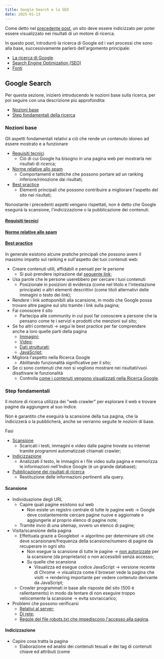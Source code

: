 ```yaml
---
title: Google Search e la SEO
date: 2025-01-13
---
```


Come detto nel [precedente post](https://GianlucaSpendolini.github.io/blog/2025/01/10/Creare_un_blog.html), un sito deve essere indicizzato per poter essere visualizzato nei risultati di un motore di ricerca.

In questo post, introdurrò la ricerca di Google ed i vari processi che sono alla base, successivamente parlerò dell'argomento principale:
- [La ricerca di Google](#google-search)
- [Search Engine Optimization (SEO)](#search-engine-optimization)
- [Fonti](#fonti)


## Google Search

Per questa sezione, inizierò introducendo le nozioni base sulla ricerca, per poi seguire con una descrizione più approfondita:
- [Nozioni base](#nozioni-base)
- [Step fondamentali della ricerca](#step-fondamentali)

### Nozioni base

Gli aspetti fondamentali relativi a ciò che rende un contenuto idoneo ad essere mostrato e a funzionare
- [Requisiti tecnici](#requisiti-tecnici)
    - Ciò di cui Google ha bisogno in una pagina web per mostrarla nei risultati di ricerca;
- [Norme relative allo spam](#norme-relative-allo-spam)
    - Comportamenti e tattiche che possono portare ad un ranking inferiore/rimozione dai risultati;
- [Best practice](#best-practice)
    - Elementi principali che possono contribuire a migliorare l'aspetto del sito nei risultati;

Nonostante i precedenti aspetti vengano rispettati, non è detto che Google eseguirà la scansione, l'indicizzazione o la pubblicazione dei contenuti.


#### [Requisiti tecnici](https://developers.google.com/search/docs/essentials/technical)


#### [Norme relative allo spam](https://developers.google.com/search/docs/essentials/spam-policies)


#### [Best practice](https://developers.google.com/search/docs)

In generale esistono alcune pratiche principali che possono avere il massimo impatto sul ranking e sull'aspetto dei tuoi contenuti web:
- Creare contenuti utili, affidabili e pensati per le persone
    - Si può prendere ispirazione dal [seguente link](https://developers.google.com/search/docs/fundamentals/creating-helpful-content);
- Usa parole che le persone userebbero per cercare i tuoi contenuti 
    - Posizionale in posizioni di evidenza (come nel titolo e l'intestazione principale) o altri elementi descrittivi (come titoli alternativi delle immagini o testo dei link);
- Rendere i link sottoponibili alla scansione, in modo che Google possa trovare altre pagine sul sito tramite i link sulla pagina;
- Fai conoscere il sito
    - Partecipa alle community in cui puoi far conoscere a persone che la pensano come te i servizi e prodotti che menzioni sul sito;
- Se ho altri contenuti -> segui le best practice per far comprendere anche a loro quelle parti della pagina 
    - [Immagini](https://developers.google.com/search/docs/appearance/google-images);
    - [Video](https://developers.google.com/search/docs/appearance/video);
    - [Dati strutturati](https://developers.google.com/search/docs/appearance/structured-data/intro-structured-data);
    - [JavaScript](https://developers.google.com/search/docs/crawling-indexing/javascript/javascript-seo-basics);
- Migliora l'aspetto nella Ricerca Google
    - Abilitando funzionalità significative per il sito;
- Se ci sono contenuti che non si vogliono mostrare nei risultati/vuoi disattivare le funzionalità
    - Controlla [come i contenuti vengono visualizzati nella Ricerca Google](https://developers.google.com/search/docs/crawling-indexing/control-what-you-share).


### Step fondamentali

Il motore di ricerca utilizza dei "web crawler" per esplorare il web e trovare pagine da aggiungere al suo indice.

Non è garantito che eseguirà la scansione della tua pagina, che la indicizzerà o la pubblicherà, anche se verranno seguite le nozioni di base.

Fasi
- [Scansione](#scansione)
    - Scaricati i testi, immagini e video dalle pagine trovate su internet tramite programmi automatizzati chiamati crawler;
- [Indicizzazione](#indicizzazione)
    - Analizzati il testo, le immagini e i file video sulla pagina e memorizza le informazioni nell'Indice Google (è un grande database);
- [Pubblicazione dei risultati di ricerca](#pubblicazione-dei-risultati)
    - Restituzione delle informazioni pertinenti alla query.

#### Scansione
- Individuazione degli URL
    - Capire quali pagine esistono sul web
        - Non esiste un registro centrale di tutte le pagine web -> Google deve costantemente cercare pagine nuove e aggiornate e aggiungerle al proprio elenco di pagine note;
    - Tramite invio di una sitemap, ovvero un elenco di pagine;
- Visita/scansione della pagina 
    - Effettuata grazie a Googlebot -> algoritmo per determinare siti che deve scansionare/frequenza della scansione/numero di pagine da recuperare in ogni sito
        - Non esegue la scansione di tutte le pagine -> [non autorizzate](https://developers.google.com/search/docs/crawling-indexing/robots/robots_txt) per la scansione (da proprietario) o non accessibili senza accesso;
        - Su quelle che scansiona 
            - Visualizza ed esegue codice JavaScript -> versione recente di Chrome -> visualizza come il browser vede la pagina che visiti -> rendering importante per vedere contenuto derivante da JavaScript;
    - Crowler programmati in base alle risposte del sito (500 è rallentamento) in modo da tentare di non eseguire troppo velocemente la scansione -> evita sovraccarico;
- Problemi che possono verificarsi
    - [Relativi al server](https://developers.google.com/search/docs/crawling-indexing/http-network-errors#http-status-codes);
    - [Di rete](https://developers.google.com/search/docs/crawling-indexing/http-network-errors#network-and-dns-errors);
    - [Regole del file robots.txt che impediscono l'accesso alla pagina](https://developers.google.com/search/docs/crawling-indexing/robots/intro).

#### Indicizzazione 
- Capire cosa tratta la pagina 
    - Elaborazione ed analisi dei contenuti tesuali e dei tag di contenuti chiave ed attributi (come <title> e attributi ALT);
- Capisce se pagina è duplicato o canonica 
    - Canonica -> mostrata nei risultati
        - Raggruppamento (clustering) delle pagine con contenuti simili trovate su internet;
        - Selezionata quella più rappresentativa;
        - Altre pagine sono versioni alternative -> pubblicate in contesti diversi (accesso da dispositivo mobile pagina specifica in quel cluster);
- Raccoglie indicatori dalla pagina canonica e contenuti -> usati nella fase di pubblicazione dei risultati 
    - Info archiviate nell'Indice di Google (grande database ospitato su migliaia di computer);
- Dipende anche dai contenuti e metadati -> problematiche
    - [Qualità bassa dei contenuti](https://developers.google.com/search/docs/essentials);
    - [Le regole dei meta tag Robots non consentono l'indicizzazione](https://developers.google.com/search/docs/crawling-indexing/block-indexing);
    - [Il design del sito potrebbe rendere difficile l'indicizzazione](https://developers.google.com/search/docs/crawling-indexing/javascript/javascript-seo-basics).

#### Pubblicazione dei risultati
- Dopo inserimento della query da parte di un utente
    - I computer cercano le pagine corrispondenti nell'indice;
    - Restituiscono i risultati ritenuti della migliore qualità e più pertinenti per quella query
        - La pertinenza viene stabilita tenendo in considerazione centinaia di fattori (come la posizione, la lingua e il dispositivo dell'utente);
    - Le funzionalità di ricerca visualizzate nella pagina dei risultati di ricerca cambiano anche in base alla query dell'utente;
- Se Search Console indica che una pagina è indicizzata ma non la vedi -> possibili cause
    - [Contenuti non pertinenti alle query degli utenti](https://developers.google.com/search/docs/fundamentals/seo-starter-guide#expect-search-terms);
    - [Qualità bassa dei contenuti](https://developers.google.com/search/docs/essentials);
    - [Le regole del meta tag Robots impediscono la pubblicazione ](https://developers.google.com/search/docs/crawling-indexing/block-indexing).


## Search Engine Optimization

La SEO serve ad aiutare i motori di ricerca a comprendere i tuoi contenuti, nonché aiutare gli utenti a trovare il tuo sito e decidere se visitarlo tramite un motore di ricerca.

Non è garantito che un determinato sito venga aggiunto all'indice di Google, ma hanno maggiori probabilità di comparire nei risultati di ricerca di Google.

La SEO riguarda il passo successivo: impegnarsi per migliorare la presenza del tuo sito nella Ricerca
- Se vengono seguite le best practice, magari sarà più facile per i motori di ricerca (non solo Google) eseguire la scansione, indicizzare e comprendere i tuoi contenuti.

Di seguito riporterò:
- [Tempistiche per vedere gli effetti](#tempistiche-per-i-risultati)
- [Aiutare Google nella ricerca](#aiutare-google-nella-ricerca)
- [Organizzazione del sito](#organizzare-il-sito)
- [Creare un sito utile ed interessante](#creare-un-sito-utile-ed-interessante)
- [Influenzare l'aspetto del sito](#influenzare-laspetto-del-sito)
- [Aggiungere immagini ed ottimizzarle](#aggiungere-immagini-ed-ottimizzarle)
- [Ottimizzazione dei video](#ottimizzazione-dei-video)
- [Promuovere il sito web](#promuovere-il-sito-web)
- [Aspetti su cui non soffermarsi](#aspetti-su-cui-non-soffermarsi)
- [Consigli extra](#consigli)


### Tempistiche per i risultati

Non è immediato. Le modifiche sono di diversi tipi e richiedono diverso tempo. Si possono aspettare un paio di settimane e, se non si vedono effetti, è possibile ripetere le modifiche.


### Aiutare Google nella ricerca

Prima di tutto, controlla se Google ha già trovato i contenuti, così da non fare altro se non qualche piccola modifica per aumentarne il ranking. Inizia usando l'operatore "site" nella barra di ricerca come segue:

    site:<URL>

Se sono nell'indice di Google, vedrai i risultati nella pagina di ricerca, altrimenti puoi controllare i [requisiti tecnici](https://developers.google.com/search/docs/essentials/technical) per constatare che sia altro.

Se non è nemmeno un problema tecnico, è meglio adottare qualche piccola modifica. Google spesso trova le pagine tramite link da pagine di cui ha già eseguito la scansione. Infatti è molto comodo avere pagine che
rimandano al tuo sito e, per farlo, puoi promuovere il sito, invitando le persone a [scoprire i contenuti che porti](https://developers.google.com/search/docs/fundamentals/seo-starter-guide#promoting).
Un altro modo è inviare una [sitemap](https://developers.google.com/search/docs/crawling-indexing/sitemaps/overview), ovvero un file contenente tutti gli URL del sito importanti. E' possibile che alcuni CMS lo 
facciano già, però è sempre meglio far conoscere il proprio sito. 

Di seguito:
- [Verificare se Google può vedere una pagina come la vede l'utente](#vedere-la-pagina-come-lutente)
- [Se non si vuole che una pagina venga visualizzata nei risultati di ricerca](#se-non-si-vuole-far-comparire-una-pagina-nei-risultati)

#### Vedere la pagina come l'utente
- In una scansione dovrebbe vedere la pagina come la vedrebbe l'utente -> meglio se fosse in grado di accedere alle stesse risorse del browser dell'utente
    - Se il sito nasconde componenti importanti (come CSS e JavaScript) -> potrebbe non riuscire a comprendere le pagine -> non mostrate/pessimo ranking
- Se le pagine contengono informazioni diverse a seconda dell'ubicazione dell'utente -> meglio assicurarsi che siano soddisfatte le informazioni che vede Google dal suo crawler (Stati Uniti)
    - E' possibile usare uno [strumento](https://support.google.com/webmasters/answer/9012289) per verificare come Google vede la pagina

#### Se non si vuole far comparire una pagina nei risultati
- E' possibile farlo attraverso [diversi modi](https://developers.google.com/search/docs/crawling-indexing/control-what-you-share#how-to-block-content)


### Organizzare il sito

Se il sito è organizzato in modo logico, è utile per gli utenti e i motori di ricerca a comprendere la correlazione tra le pagine ed il resto del sito.
- Consigli utili a lungo termine
- Se non lo è -> i motori di ricerca comprenderanno le pagine (indipendentemente da com'è organizzato)

Di seguito:
- [URL descrittivi](#url-descrittivi)
- [Raggruppare le pagine nelle directory](#raggruppare-le-pagine-nelle-directory)
- [Ridurre i contenuti duplicati](#ridurre-i-contenuti-duplicati)

#### URL descrittivi
<table style="border: none; padding-left: 0;">
    <tr>
        <td style="border: none; width: auto;">
            Delle parti possono essere visualizzate nei risultati come breadcrumb (parte grigio-chiaro accanto a 'dominio' > ...).
            Ciò permette agli utenti di utilizzare anche gli URL per capire se un risultato sarà utile per loro.
            <br /><br />
            Inoltre, Google viene a conoscenza automaticamente dei breadcrumb in base alle parole nell'URL.
            I breadcrumb possono anche essere influenzati con i dati strutturati se si hanno le competenze tecniche necessarie.
            Una cosa molto utile è quella di provare a includere nell'URL parole che potrebbero essere utili per gli utenti.
        </td>
        <td style="border: none; padding-right: 0; width: 200px;">
            <img 
                alt="Illustrazione che mostra un risultato di testo nella Ricerca Google con callout che etichettano elementi visivi dell'URL visibili specifici, tra cui dominio e breadcrumb" 
                src="https://developers.google.com/static/search/docs/images/text-result.png" 
                style="max-width: 100%; height: auto;"
            />
        </td>
    </tr>
</table>

#### Raggruppare le pagine nelle directory

<table style="border: none;">
    <tr>
        <td style="border: none; padding-left: 0; width: auto;">
            Il modo in cui vengono organizzati i contenuti potrebbe influire su come Google esegue la scansione e l'indicizzazione del sito.
            <br /><br />
            L'uso di directory (o cartelle) per raggruppare argomenti simili può aiutare Google a capire la frequenza con cui cambiano gli URL nelle singole directory.
            <br /><br />
            Inoltre Google può apprendere queste informazioni ed eseguire la scansione delle varie directory a frequenze diverse.
            Un consiglio potrebbe essere quello di avere le <a 
                href="https://developers.google.com/search/docs/specialty/ecommerce/help-google-understand-your-ecommerce-site-structure"
            >strutture</a> dei siti ottimizzate per la ricerca, poichè avere un'efficace struttura degli URL ha un'importanza molto rilevante.
        </td>
        <td style="border: none; padding-right: 0; width: 200px;">
            <img 
                alt="Illustrazione di come raggruppare le pagine nelle directory" 
                src="https://developers.google.com/static/search/docs/images/grouping-pages-in-directories.png" 
                style="max-width: 100%; height: auto;"
            />
        </td>
    </tr>
</table>

#### Ridurre i contenuti duplicati
- Evitare di fare come molti siti che mostrano gli stessi contenuti ma con URL diversi poichè i motori di ricerca sceglieranno solo quello canonico da registrare
    - Per questo, è meglio verificare se è possibile [specificare una versione canonica](https://developers.google.com/search/docs/crawling-indexing/consolidate-duplicate-urls) (al posto di far sprecare risorse di scansione su URL che non interessano)
- Per lavorare alla canonicalizzazione, assicurati che ogni contenuto sia accessibile tramite 1 solo URL (altrimenti può crearsi confusione)
    - Se si hanno più pagine con le stesse informaizoni -> reindirizzamento ad un URL che rappresenti al meglio le informazioni 
    - Se non è possibile fare il reindirizzamento -> si può usare l'elemento link con la proprietà rel="canonical"

            <link rel="canonical" />

### Creare un sito utile ed interessante

Ovviamente, creare contenuti "interessanti ed utili" varia di persona in persona, ma è molto utile per permettere la presenza del tuo sito nei risultati. Inoltre, i contenuti "interessanti ed utili" hanno delle cose in comune:
- Il testo è facile da leggere e ben organizzato
    - Redigere i contenuti in modo naturale e assicurarsi che siano ben scritti
        - Facili da seguire
        - Privi di errori ortografici e grammaticali
    - Suddividere i contenuti lunghi in paragrafi e sezioni
    - Fornire intestazioni per aiutare gli utenti a navigare le pagine 
- Crea contenuti unici
    - Quando si scrivono nuovi contenuti -> non copiare quelli di altri ma scrivili in base a ciò che sai a riguardo (non limitarti a [rimaneggiare contenuti già pubblicati](https://developers.google.com/search/docs/essentials/spam-policies#scraped-content))
- Aggiorna i contenuti
    - Controlla e aggiorna in base alle necessità OPPURE elimina se non sono più rilevanti
- Riporta contenuti [utili, affidabili e pensati per le persone](https://developers.google.com/search/docs/fundamentals/creating-helpful-content)
    - Assicurarsi di scrivere contenuti che gli utenti ritengono affidabili (anche riportando le fonti da cui si sono prese le notizie)
 
Di seguito
- [Pensare ai termini di ricerca usati dai lettori](#pensare-ai-termini-di-ricerca-usati-dai-lettori)
- [Evitare pubblicità che distraggono](#evitare-pubblicità-che-distraggono)
- [Inserire link a risorse pertinenti](#inserire-link-a-risorse-pertinenti)

#### Pensare ai termini di ricerca usati dai lettori
- Ogni utente può utilizzare diversi termini per cercare i contenuti
    - Utenti esperti potrebbero utilizzare parole chiave diverse rispetto a quelle impiegate dai neofiti
    - Prevedere queste differenze nei comportamenti di ricerca e scrivere pensando ai lettori potrebbe avere effetti positivi sulle prestazioni del tuo sito nei risultati di ricerca
- Però se non si prevedono tutti i termini, non bisogna preoccuparsi, poichè i sistemi di corrispondenza delle lingue di Google sono sofisticati e sono in grado di comprendere in che modo la tua pagina è correlata a molte query

#### [Evitare pubblicità che distraggono](https://developers.google.com/search/docs/appearance/avoid-intrusive-interstitials)
- Evitare che distraggano eccessivamente o che impediscano di leggere i contenuti

#### Inserire link a risorse pertinenti
<div align="center">
    <img 
        alt="Illustrazione che mostra la parte di testo di un link"
        src="https://developers.google.com/static/search/docs/images/what-is-link-text.png"
        width="50%"
    />
</div>

- I link sono molto utili per collegare gli utenti e i motori di ricerca ad altre parti del tuo sito o a pagine pertinenti su altri siti
    - I link possono aggiungere valore anche collegando gli utenti e Google ad un'altra risorsa che conferma ciò di cui scrivi
- Il testo del link ([anchor text](https://developers.google.com/search/docs/crawling-indexing/links-crawlable#write-good-anchor-text))
    - Parte testuale di un link che puoi vedere
        - Comunica informazioni sulla pagina a cui rimanda il link
    - Utenti e motori di ricerca possono comprendere facilmente cosa contengono le pagine collegate prima di visitarle
- Inserire il link quando necessario
    - Possono fornire più contesto su un argomento, sia per gli utenti che per i motori di ricerca
        - Potrebbe aiutare a dimostrare le tue conoscenze su un argomento
    - Quando inserisci link a pagine al di fuori del tuo controllo, assicurati che la risorsa a cui indirizza il link sia attendibile
        - Se non ritieni attendibili i contenuti e vuoi comunque creare un link che vi rimandi, aggiungi un'annotazione "nofollow" o simile al link per evitare l'associazione con quello a cui rimandi
        - Ciò evita potenziali conseguenze negative sul tuo ranking nella Ricerca Google
    - Se si accettano contenuti generati dagli utenti, assicurati che in ogni link pubblicato dagli utenti sia presente nofollow o un'annotazione simile 
        - Aggiunta automaticamente dal tuo CMS
        - Magari non vuoi che il tuo sito venga associato ciecamente ai siti a cui gli utenti rimandano tramite link
            - Può anche scoraggiare gli spammer dall'utilizzare il tuo sito web in modo illecito

### Influenzare l'aspetto del sito

Pagina dei risultati è composta da alcuni [elementi visivi](https://developers.google.com/search/docs/appearance/visual-elements-gallery) che si possono influenzare per aiutare gli utenti se visitare il sito.

Di seguito
- [Influenzare i link dei titoli](#influenzare-i-link-dei-titoli)
- [Controllare gli snippet](#controllare-gli-snippet)

#### Influenzare i link dei titoli
<table style="border: none;">
    <tr>
        <td style="border: none; padding-left: 0; width: auto;">
            Parte del titolo dei risultati di ricerca può aiutare le persone a fare click.
            <br /><br />
            Ci sono fonti che Google usa per generare il link del titolo tramite le parole inserite nel tag <code>title</code> ed altre intestazioni della pagina.
            Il testo del titolo può essere usato anche per il titolo mostrato nei browser web e nei preferiti.
            <br /><br />
            Per criverne <a
                             href="https://developers.google.com/search/docs/appearance/title-link"
             >uno efficace</a> si possono tenere a mente questi dettagli:
            <ul>
                <li>
                    Unico per la pagina
                </li>
                <li>
                    Chiaro
                </li>
                <li>
                    Conciso
                </li>
                <li>
                    Ne descriva accuratamente i contenuti
                </li>
            </ul>
        </td>
        <td style="border: none; padding-right: 0; width: 200px;">
            <img 
                alt="Illustrazione di un risultato di testo nella Ricerca Google, con un riquadro evidenziato intorno alla parte del link del titolo" 
                src="https://developers.google.com/static/search/docs/images/blank-title-link.png" 
                style="max-width: 100%; height: auto;"
            />
            <img 
                alt="Illustrazione dell'aspetto del testo del titolo in una pagina web e nel codice HTML" 
                src="https://developers.google.com/static/search/docs/images/titles-on-page-html.png" 
                style="max-width: 100%; height: auto;"
            />
        </td>
    </tr>
</table>

#### Controllare gli snippet
<table style="border: none;">
    <tr>
        <td style="border: none; padding-left: 0; width: auto;">
            Gli snippet non sono altro che una descrizione della pagina di destinazione.
            Si trovano sotto il link del titolo e aiutano gli utenti a decidere se fare click.
            <br /><br />
            Il testo è estratto dai contenuti della pagina a cui rimanda il risultato di ricerca, mediante:
            <ul>
                <li>
                    Controllo sulle parole che possono essere usate per generare lo snippet;
                </li>
                <li>
                    Estrazione dei contenuti del tag della <a
                                                               href="https://developers.google.com/search/docs/appearance/snippet#meta-descriptions"
                                                           >meta descrizione</a>
                    <ul>
                        <li>
                            Breve riepilogo della pagina di 1/2 frasi;
                        </li>
                        <li>
                            Unica per determinata pagina;
                        </li>
                        <li>
                            Include i punti più significativi della pagina.
                        </li>
                    </ul>
                </li>
            </ul>
        </td>
        <td style="border: none; padding-right: 0; width: 200px;">
            <img 
                alt="Illustrazione di un risultato di testo nella Ricerca Google, con un riquadro evidenziato intorno alla riga della parte dello snippet" 
                src="https://developers.google.com/static/search/docs/images/blank-snippet.png" 
                style="max-width: 100%; height: auto;"
            />
        </td>
    </tr>
</table>

### Aggiungere immagini ed ottimizzarle

Molte persone effettuano ricerche visive
- Le immagini possono rappresentare il modo in cui gli utenti trovano il sito per la prima volta
- Se aggiungi immagini -> assicurati che le persone ed i motori di ricerca siano in grado di trovarle e comprenderle

Di seguito
- [Aggiungere immagini di alta qualità accanto al testo pertinente](#immagini-di-alta-qualità-accanto-al-testo)
- [Aggiungere testo alternativo descrittivo all'immagine](#aggiungere-testo-alternativo-descrittivo-allimmagine)

#### Immagini di alta qualità accanto al testo
- Meglio fornire agli utenti contesto e dettagli sufficienti per decidere quale immagine corrisponde meglio a ciò che stavano cercando
- Usa immagini nitide e chiare, e posizionale vicino al testo pertinente all'immagine
    - Il testo accanto alle immagini può aiutare Google a comprendere meglio l'argomento dell'immagine e il suo significato nel contesto della tua pagina

#### Aggiungere testo alternativo descrittivo all'immagine
- Il testo alternativo è una porzione di testo breve ma descrittiva che spiega la relazione tra l'immagine e i tuoi contenuti
- Aiuta i motori di ricerca a capire l'argomento dell'immagine e come è correlata alla tua pagina
    - E' importante aggiungere [testo alternativo efficace](https://developers.google.com/search/docs/appearance/google-images#descriptive-alt-text)

### [Ottimizzazione dei video](https://developers.google.com/search/docs/appearance/video)
- Le persone potrebbero anche riuscire a scoprire il tuo sito tramite i risultati di video nella Ricerca Google
- Crea contenuti video di alta qualità
    - Incorpora il video in una pagina autonoma, vicino a del testo pertinente al video
    - Scrivi un testo descrittivo nei campi dei titoli e della descrizione di un video 
        - Il titolo di un video è sempre un titolo, quindi puoi applicare le best practice per la scrittura dei titoli anche in questo caso

### [Promuovere il sito web](https://developers.google.com/search/docs/essentials/spam-policies)
- Promozione sui social media
- Coinvolgimento della community
- Pubblicità, sia offline che online
    - Come stampare il sito su bigliettini da visita 
- Passaparola e molti altri metodi
    - [Risorse per ampliare e coinvolgere il pubblico](https://creators.google/en-us/content-creation-guides/audience-engagement/)

### Aspetti su cui non soffermarsi
- Meta tag keywords
    - La [ricerca Google non usa i meta-tag keywords](https://developers.google.com/search/blog/2009/09/google-does-not-use-keywords-meta-tag)
- Parole chiave in eccesso
    - Ripetere eccessivamente le stesse parole (anche in varianti) possono stancare gli utenti ed essere viste dal motore di ricerca come [violazione relativa allo spam](https://developers.google.com/search/docs/essentials/spam-policies#keyword-stuffing)
- Parole chiave nel nome di dominio o nel percorso dell'URL 
    - Fai ciò che è meglio per l'azienda
        - Usa le best practice per il marketing
    - Per il ranking
        - Utilizzo di parole chiave nel nome del dominio/nell'URL -> quasi nessun effetto se non nel [breadcrumb](https://developers.google.com/search/docs/appearance/visual-elements-gallery#breadcrumb)
        - Per i nomi di dominio di primo livello
            - Importante solo se scegli come target gli utenti di un paese specifico e, anche in questo caso, di solito è un indicatore a basso impatto
            - Altrimenti non infleunza il ranking
- Lunghezza minima o massima dei contenuti
    - Se si prende in considerazione solo questo parametro -> non conta 
    - Se si usano varianti delle parole (scrivendo in modo naturale per evitare le ripetizioni), si hanno maggiori possibilità di comparire nella Ricerca semplicemente perché si utilizzano più parole chiave
- Sottodomini e sottodirectory
    - Fare tutto ciò che è utile all'attività
    - Puoi
        - Gestire il sito se è segmentato per sottodirectory
        - Suddividere gli argomenti in sottodomini, a seconda dell'argomento o del settore del sito
- [PageRank](https://developers.google.com/search/docs/appearance/ranking-systems-guide#link-analysis)
    - Utilizza i link ed è uno degli algoritmi fondamentali di Google 
    - La ricerca prende in considerazione anche altri indicatori di ranking
- "Penalità" per contenuti duplicati
    - Se alcuni dei tuoi contenuti sono accessibili da più URL, non è un problema
    - Non è efficiente MA non è causa di azione manuale
        - Diversamente se si [copiano i contenuti di altri siti](https://developers.google.com/search/docs/essentials/spam-policies#scraped-content)
- Numero e ordine delle intestazioni
    - L'ordine semantico è ottimo per gli screenreader ma non importa nulla per la ricerca Google 
        - Solitamente non usa HTML valido -> ricerca spesso non dipende da significati semantici nell'HTML 
    - Non esiste una quantità magica e ideale di intestazioni che una determinata pagina dovrebbe avere
        - Se ci sono troppi link, diminuiscine il numero 
- Pensare che i criteri EEAT costituiscano un fattore di ranking
    - [Expertise, Authoritativeness, Trustworthiness](https://developers.google.com/search/docs/fundamentals/creating-helpful-content#eat)

### Consigli
- Utilizza [Search Console](https://developers.google.com/search/docs/monitor-debug/search-console-start)
    - Configurare un account Search Console ti consente di monitorare e ottimizzare le prestazioni del tuo sito web sulla Ricerca Google
- [Gestire la SEO del tuo sito web nel tempo](https://developers.google.com/search/docs/fundamentals/get-started)
    - Attività e scenari più approfonditi relativi alla SEO
- Migliorare l'aspetto del tuo sito nei risultati della Ricerca Google
    - [Dati strutturati](https://developers.google.com/search/docs/appearance/structured-data/intro-structured-data) validi sulle tue pagine le rendono idonee anche per molte funzionalità speciali nei risultati della Ricerca Google
        - Stelle delle recensioni
        - Caroselli
        - ...
    - Molto utile è la [galleria](https://developers.google.com/search/docs/appearance/structured-data/search-gallery) dei tipi di risultati di ricerca per i quali le pagine possono essere idonee


## Fonti

Google
- Google Search
    - [Nozioni di base sulla Ricerca Google](https://developers.google.com/search/docs/essentials)
    - [Guida approfondita sul funzionamento di Google Search](https://developers.google.com/search/docs/fundamentals/how-search-works)
- Search Engine Optimization
    - [Guida introduttiva all'ottimizzazione per i motori di ricerca](https://developers.google.com/search/docs/fundamentals/seo-starter-guide)

Salvatore Aranzulla
- [Come funziona](https://www.aranzulla.it/seo-come-funziona-1290285.html)
- [Indicizzare un sito](https://www.aranzulla.it/come-indicizzare-un-sito-27237.html)
- [Essere i primi su Google](https://www.aranzulla.it/come-essere-primi-su-google-1092179.html)
- [Link Building](https://www.aranzulla.it/come-fare-link-building-1266246.html)
